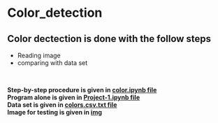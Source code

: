 # Color_detection

## Color dectection is done with the follow steps

* Reading image
* comparing with data set
<br/>

 **Step-by-step procedure is given in [color.ipynb file](https://github.com/nivedha02/Color-detection/blob/main/color.ipynb)** <br />
 **Program alone is given in [Project-1.ipynb file](https://github.com/nivedha02/Color-detection/blob/main/Project-1.ipynb)** <br/>
 **Data set is given in  [colors.csv.txt file](https://github.com/nivedha02/Color-detection/blob/main/colors.csv.txt)** <br/>
 **Image for testing is given in [img](https://github.com/nivedha02/Desktop/blob/master/spark/color%20detection/img/with%20boat.jpg)**<br/>
